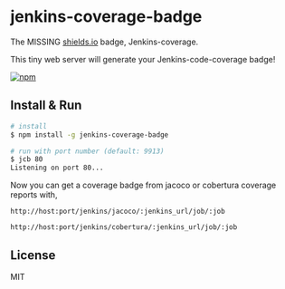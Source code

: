 # jenkins-coverage-badge

The MISSING [shields.io](http://shields.io) badge, Jenkins-coverage.

This tiny web server will generate your Jenkins-code-coverage badge!

[![npm](https://img.shields.io/npm/v/jenkins-coverage-badge.svg?style=flat-square)]()

## Install & Run
```bash
# install
$ npm install -g jenkins-coverage-badge

# run with port number (default: 9913)
$ jcb 80
Listening on port 80...

```

Now you can get a coverage badge from jacoco or cobertura coverage reports with,

`http://host:port/jenkins/jacoco/:jenkins_url/job/:job`

`http://host:port/jenkins/cobertura/:jenkins_url/job/:job`

## License
MIT
